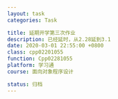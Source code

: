 ```yaml
---
layout: task
categories: Task

title: 延期开学第三次作业
description: 已经延时，从2.28延到3.1
date: 2020-03-01 22:55:00 +0800
class: cpp02201055
function: Cpp02281055
platform: 学习通
course: 面向对象程序设计

status: 归档
---
```


